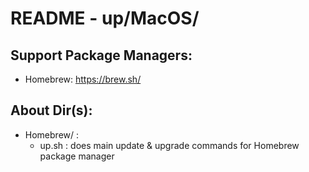 # README - up/MacOS/

## Support Package Managers:
- Homebrew: https://brew.sh/

## About Dir(s):
- Homebrew/ :
	- up.sh : does main update & upgrade commands for Homebrew package manager

